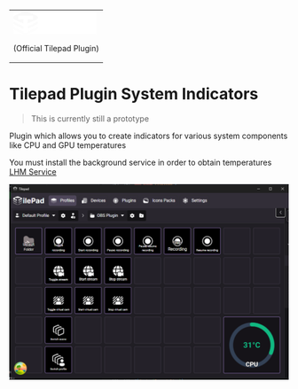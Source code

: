 <table>
<tr>
<td>
<img src="https://github.com/TilePad/tilepad-desktop/raw/main/assets/tilepad-logo.svg" width="150px">

(Official Tilepad Plugin)
</td>
</tr>
</table>

# Tilepad Plugin System Indicators

> This is currently still a prototype

Plugin which allows you to create indicators for various system components like CPU and GPU temperatures

You must install the background service in order to obtain temperatures [LHM Service](https://github.com/jacobtread/lhm-service/releases/latest) 



![alt text](assets/image.png)